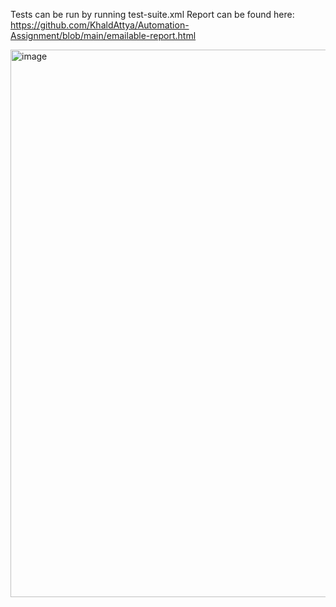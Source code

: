 Tests can be run by running test-suite.xml
Report can be found here: https://github.com/KhaldAttya/Automation-Assignment/blob/main/emailable-report.html

<img width="876" alt="image" src="https://github.com/user-attachments/assets/b7392705-cb55-49dd-adc5-298db2fc8aa6">
